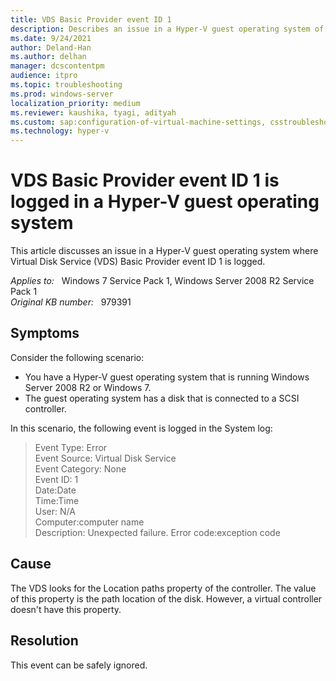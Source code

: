 ```yaml
---
title: VDS Basic Provider event ID 1
description: Describes an issue in a Hyper-V guest operating system of Windows Server 2008 R2 or of Windows 7 in which the VDS Basic Provider event ID 1 is logged.
ms.date: 9/24/2021
author: Deland-Han
ms.author: delhan
manager: dcscontentpm
audience: itpro
ms.topic: troubleshooting
ms.prod: windows-server
localization_priority: medium
ms.reviewer: kaushika, tyagi, adityah
ms.custom: sap:configuration-of-virtual-machine-settings, csstroubleshoot
ms.technology: hyper-v
---
```

# VDS Basic Provider event ID 1 is logged in a Hyper-V guest operating system

This article discusses an issue in a Hyper-V guest operating system where Virtual Disk Service (VDS) Basic Provider event ID 1 is logged.

_Applies to:_ &nbsp; Windows 7 Service Pack 1, Windows Server 2008 R2 Service Pack 1  
_Original KB number:_ &nbsp; 979391

## Symptoms

Consider the following scenario:

- You have a Hyper-V guest operating system that is running Windows Server 2008 R2 or Windows 7.
- The guest operating system has a disk that is connected to a SCSI controller.

In this scenario, the following event is logged in the System log:

> Event Type: Error  
Event Source: Virtual Disk Service  
Event Category: None  
Event ID: 1  
Date:Date  
Time:Time  
User: N/A  
Computer:computer name  
Description: Unexpected failure. Error code:exception code

## Cause

The VDS looks for the Location paths property of the controller. The value of this property is the path location of the disk. However, a virtual controller doesn't have this property.

## Resolution

This event can be safely ignored.
